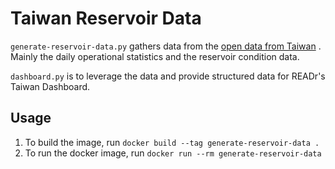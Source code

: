 # Taiwan Reservoir Data

`generate-reservoir-data.py` gathers data from the [open data from Taiwan](https://data.gov.tw/) . Mainly the daily operational statistics and the reservoir condition data.

`dashboard.py` is to leverage the data and provide structured data for READr's Taiwan Dashboard.

## Usage

1. To build the image, run
  `docker build --tag generate-reservoir-data .`
2. To run the docker image, run
  `docker run --rm generate-reservoir-data`
